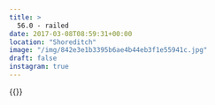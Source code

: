 ```yaml
---
title: >
  56.0 - railed
date: 2017-03-08T08:59:31+00:00
location: "Shoreditch"
image: "/img/842e3e1b3395b6ae4b44eb3f1e55941c.jpg"
draft: false
instagram: true
---
```


{{<photo src="/img/842e3e1b3395b6ae4b44eb3f1e55941c.jpg">}}
